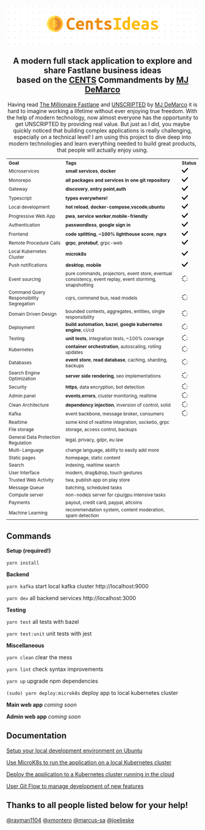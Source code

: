 <a href="https://centsideas.com"><img align="center" src="misc/assets/banner.png"></a>

<h2 align="center">A modern full stack application to explore and share Fastlane business ideas<br>based on the <a href="https://www.thefastlaneforum.com/community/threads/the-cents-business-commandments-for-entrepreneurs.81090" target="_blank">CENTS</a> Commandments by <a href="https://www.mjdemarco.com" target="_blank">MJ DeMarco</a></h2>
<p align="center">Having read <a href="http://www.themillionairefastlane.com/">The Millionaire Fastlane</a> and <a href="https://www.getunscripted.com/">UNSCRIPTED</a> by <a href="https://www.mjdemarco.com" target="_blank">MJ DeMarco</a> it is hard to imagine working a lifetime without ever enjoying true freedom. With the help of modern technology, now almost everyone has the opportunity to get UNSCRIPTED by providing real value. But just as I did, you maybe quickly noticed that building complex applications is really challenging, especially on a technical level! I am using this project to dive deep into modern technologies and learn everything needed to build great products, that people will actually enjoy using.</p>

<table style="width:100%; text-align: left; font-size: 12px;">
  <tr>
    <th>Goal</th>
    <th>Tags</th>
    <th>Status</th>
  </tr>
  <tr>
    <td>Microservices</td>
    <td><strong>small services</strong>, <strong>docker</strong></td>
    <td><img src="misc/assets/check.svg" width="16"></td>
  </tr>
  <tr>
    <td>Monorepo</td>
    <td><strong>all packages and services in one git repository</strong></td>
    <td><img src="misc/assets/check.svg" width="16"></td>
  </tr>
  <tr>
    <td>Gateway</td>
    <td><strong>discovery</strong>, <strong>entry point</strong>,<strong>auth</strong></td>
    <td><img src="misc/assets/check.svg" width="16"></td>
  </tr>
  <tr>
    <td>Typescript</td>
    <td><strong>types everywhere!</strong></td>
    <td><img src="misc/assets/check.svg" width="16"></td>
  </tr>
  <tr>
    <td>Local development</td>
    <td><strong>hot reload</strong>, <strong>docker-compose</strong>,<strong>vscode</strong>,<strong>ubuntu</strong></td>
    <td><img src="misc/assets/check.svg" width="16"></td>
  </tr>
  <tr>
    <td>Progressive Web App</td>
    <td><strong>pwa</strong>, <strong>service worker</strong>,<strong>mobile-friendly</strong></td>
    <td><img src="misc/assets/check.svg" width="16"></td>
  </tr>
  <tr>
    <td>Authentication</td>
    <td><strong>passwordless</strong>, <strong>google sign in</strong></td>
    <td><img src="misc/assets/check.svg" width="16"></td>
  </tr>
  <tr>
    <td>Frontend</td>
    <td><strong>code splitting</strong>, <strong>~100% lighthouse score</strong>, <strong>ngrx</strong></td>
    <td><img src="misc/assets/check.svg" width="16"></td>
  </tr>
  <tr>
    <td>Remote Procedure Calls</td>
    <td><strong>grpc</strong>, <strong>protobuf</strong>, grpc-web</td>
    <td><img src="misc/assets/check.svg" width="16"></td>
  </tr>
  <tr>
    <td>Local Kubernetes Cluster</td>
    <td><strong>microk8s</strong></td>
    <td><img src="misc/assets/check.svg" width="16"></td>
  </tr>
  <tr>
    <td>Push notifications</td>
    <td><strong>desktop</strong>, <strong>mobile</strong></td>
    <td><img src="misc/assets/check.svg" width="16"></td>
  </tr>

  <tr>
    <td>Event sourcing</td>
    <td>pure commands, projectors, event store, eventual consistency, event replay, event storming, snapshotting</td>
    <td><img src="misc/assets/progress.svg" width="16"></td>
  </tr>
  <tr>
    <td>Command Query Responsibility Segregation</td>
    <td>cqrs, command bus, read models</td>
    <td><img src="misc/assets/progress.svg" width="16"></td>
  </tr>
  <tr>
    <td>Domain Driven Design</td>
    <td>bounded contexts, aggregates, entities, single responsibility</td>
    <td><img src="misc/assets/progress.svg" width="16"></td>
  </tr>
  <tr>
    <td>Deployment</td>
    <td><strong>build automation</strong>, <strong>bazel</strong>, <strong>google kubernetes engine</strong>, ci/cd</td>
    <td><img src="misc/assets/progress.svg" width="16"></td>
  </tr>
  <tr>
    <td>Testing</td>
    <td><strong>unit tests</strong>, integration tests, ~100% coverage</td>
    <td><img src="misc/assets/progress.svg" width="16"></td>
  </tr>
  <tr>
    <td>Kubernetes</td>
    <td><strong>container orchestration</strong>, autoscaling, rolling updates</td>
    <td><img src="misc/assets/progress.svg" width="16"></td>
  </tr>
  <tr>
    <td>Databases</td>
    <td><strong>event store</strong>, <strong>read database</strong>, caching, sharding, backups</td>
    <td><img src="misc/assets/progress.svg" width="16"></td>
  </tr>
  <tr>
    <td>Search Engine Optimization</td>
    <td><strong>server side rendering</strong>, seo implementations</td>
    <td><img src="misc/assets/progress.svg" width="16"></td>
  </tr>
  <tr>
    <td>Security</td>
    <td><strong>https</strong>, data encryption, bot detection</td>
    <td><img src="misc/assets/progress.svg" width="16"></td>
  </tr>
  <tr>
    <td>Admin panel</td>
    <td><strong>events</strong>,<strong>errors</strong>, cluster monitoring, realtime</td>
    <td><img src="misc/assets/progress.svg" width="16"></td>
  </tr>
  <tr>
    <td>Clean Architecture</td>
    <td><strong>dependency injection</strong>, inversion of control, solid</td>
    <td><img src="misc/assets/progress.svg" width="16"></td>
  </tr>
  <tr>
    <td>Kafka</td>
    <td>event backbone, message broker, consumers</td>
    <td><img src="misc/assets/progress.svg" width="16"></td>
  </tr>

  <tr>
    <td>Realtime</td>
    <td>some kind of realtime integration, socketio, grpc</td>
    <td></td>
  </tr>
  <tr>
    <td>File storage</td>
    <td>storage, access control, backups</td>
    <td></td>
  </tr>
  <tr>
    <td>General Data Protection Regulation</td>
    <td>legal, privacy, gdpr, eu law</td>
    <td></td>
  </tr>
  <tr>
    <td>Multi-Language</td>
    <td>change language, ability to easily add more</td>
    <td></td>
  </tr>
  <tr>
    <td>Static pages</td>
    <td>homepage, static content</td>
    <td></td>
  </tr>
  <tr>
    <td>Search</td>
    <td>indexing, realtime search</td>
    <td></td>
  </tr>
  <tr>
    <td>User Interface</td>
    <td>modern, drag&drop, touch gestures</td>
    <td></td>
  </tr>
  <tr>
    <td>Trusted Web Activity</td>
    <td>twa, publish app on play store</td>
    <td></td>
  </tr>
  <tr>
    <td>Message Queue</td>
    <td>batching, scheduled tasks</td>
    <td></td>
  </tr>
  <tr>
    <td>Compute server</td>
    <td>non-nodejs server for cpu/gpu intensive tasks</td>
    <td></td>
  </tr>
  <tr>
    <td>Payments</td>
    <td>payout, credit card, paypal, altcoins</td>
    <td></td>
  </tr>
  <tr>
    <td>Machine Learning</td>
    <td>recommendation system, content moderation, spam detection</td>
    <td></td>
  </tr>
</table>

## Commands

**Setup (required!)**

`yarn install`

**Backend**

`yarn kafka` start local kafka cluster http://localhost:9000

`yarn dev` all backend services http://localhost:3000

**Testing**

`yarn test` all tests with bazel

`yarn test:unit` unit tests with jest

**Miscellaneous**

`yarn clean` clear the mess

`yarn lint` check syntax improvements

`yarn up` upgrade npm dependencies

`(sudo) yarn deploy:microk8s` deploy app to local kubernetes cluster

**Main web app**
_coming soon_

**Admin web app**
_coming soon_

## Documentation

[Setup your local development environment on Ubuntu](misc/docs/ubuntu.md)

[Use MicroK8s to run the application on a local Kubernetes cluster](misc/docs/microk8s.md)

[Deploy the application to a Kubernetes cluster running in the cloud](misc/docs/deployment.md)

[User Git Flow to manage development of new features](misc/docs/gitflow.md)

## Thanks to all people listed below for your help!

[@rayman1104](https://github.com/rayman1104) [@xmontero](https://github.com/xmontero) [@marcus-sa](https://github.com/marcus-sa) [@joeljeske](https://github.com/joeljeske)
